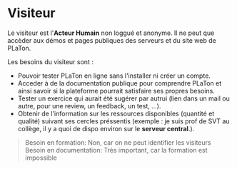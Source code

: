  
# Visiteur  

Le visiteur est l'**Acteur Humain** non loggué et anonyme. Il ne peut que accèder aux démos et pages publiques des serveurs et du site web de PLaTon.

Les besoins du visiteur sont :
- Pouvoir tester PLaTon en ligne sans l'installer ni créer un compte.
- Acceder à de la documentation publique pour comprendre PLaTon et ainsi savoir si la plateforme pourrait satisfaire ses propres besoins.
- Tester un exercice qui aurait été sugérer par autrui (lien dans un mail ou autre, pour une review, un feedback, un test, ...).
- Obtenir de l'information sur les ressources disponibles (quantité et qualité) suivant ses cercles préssentis (exemple : je suis prof de SVT au collège, il y a quoi de dispo environ sur le **serveur central**.).

> Besoin en formation: Non, car on ne peut identifier les visiteurs   
> Besoin en documentation: Très important, car la formation est impossible

